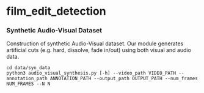 # film_edit_detection

### Synthetic Audio-Visual Dataset

Construction of synthetic Audio-Visual dataset. Our module generates 
artificial cuts (e.g. hard, dissolve, fade in/out) using both visual and audio data. 

```
cd data/syn_data
python3 audio_visual_synthesis.py [-h] --video_path VIDEO_PATH --annotation_path ANNOTATION_PATH --output_path OUTPUT_PATH --num_frames NUM_FRAMES --N N
```